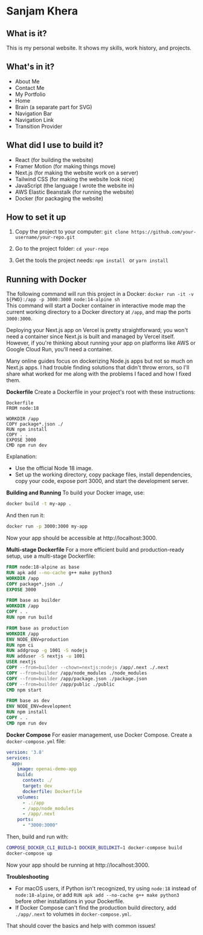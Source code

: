 # Sanjam Khera

## What is it?
This is my personal website. It shows my skills, work history, and projects.

## What's in it?
  - About Me
  - Contact Me
  - My Portfolio
  - Home
  - Brain (a separate part for SVG)
  - Navigation Bar
  - Navigation Link
  - Transition Provider

## What did I use to build it?
  - React (for building the website)
  - Framer Motion (for making things move)
  - Next.js (for making the website work on a server)
  - Tailwind CSS (for making the website look nice)
  - JavaScript (the language I wrote the website in)
  - AWS Elastic Beanstalk (for running the website)
  - Docker (for packaging the website)

## How to set it up
1. Copy the project to your computer:
   ```git clone https://github.com/your-username/your-repo.git```

2. Go to the project folder:
   ```cd your-repo```

3. Get the tools the project needs:
   ```npm install ```
   or
   ```yarn install```

## Running with Docker

The following command will run this project in a Docker: 
```docker run -it -v ${PWD}:/app -p 3000:3000 node:14-alpine sh```  
This command will start a Docker container in interactive mode map the current working directory to a Docker directory at `/app`, and map the ports `3000:3000`.  

Deploying your Next.js app on Vercel is pretty straightforward; you won't need a container since Next.js is built and managed by Vercel itself. However, if you're thinking about running your app on platforms like AWS or Google Cloud Run, you'll need a container.

Many online guides focus on dockerizing Node.js apps but not so much on Next.js apps. I had trouble finding solutions that didn't throw errors, so I'll share what worked for me along with the problems I faced and how I fixed them.


**Dockerfile**
Create a Dockerfile in your project's root with these instructions:

```
Dockerfile
FROM node:18

WORKDIR /app
COPY package*.json ./
RUN npm install
COPY . .
EXPOSE 3000
CMD npm run dev
```

Explanation:
- Use the official Node 18 image.
- Set up the working directory, copy package files, install dependencies, copy your code, expose port 3000, and start the development server.

**Building and Running**
To build your Docker image, use:

```bash
docker build -t my-app .
```

And then run it:

```bash
docker run -p 3000:3000 my-app
```

Now your app should be accessible at http://localhost:3000.

**Multi-stage Dockerfile**
For a more efficient build and production-ready setup, use a multi-stage Dockerfile:

```Dockerfile
FROM node:18-alpine as base
RUN apk add --no-cache g++ make python3
WORKDIR /app
COPY package*.json ./
EXPOSE 3000

FROM base as builder
WORKDIR /app
COPY . .
RUN npm run build

FROM base as production
WORKDIR /app
ENV NODE_ENV=production
RUN npm ci
RUN addgroup -g 1001 -S nodejs
RUN adduser -S nextjs -u 1001
USER nextjs
COPY --from=builder --chown=nextjs:nodejs /app/.next ./.next
COPY --from=builder /app/node_modules ./node_modules
COPY --from=builder /app/package.json ./package.json
COPY --from=builder /app/public ./public
CMD npm start

FROM base as dev
ENV NODE_ENV=development
RUN npm install
COPY . .
CMD npm run dev
```

**Docker Compose**
For easier management, use Docker Compose. Create a `docker-compose.yml` file:

```yaml
version: '3.8'
services:
  app:
    image: openai-demo-app
    build:
      context: ./
      target: dev
      dockerfile: Dockerfile
    volumes:
      - .:/app
      - /app/node_modules
      - /app/.next
    ports:
      - "3000:3000"
```

Then, build and run with:

```bash
COMPOSE_DOCKER_CLI_BUILD=1 DOCKER_BUILDKIT=1 docker-compose build
docker-compose up
```

Now your app should be running at http://localhost:3000.

**Troubleshooting**
- For macOS users, if Python isn't recognized, try using `node:18` instead of `node:18-alpine`, or add `RUN apk add --no-cache g++ make python3` before other installations in your Dockerfile.
- If Docker Compose can't find the production build directory, add `./app/.next` to volumes in `docker-compose.yml`.

That should cover the basics and help with common issues!